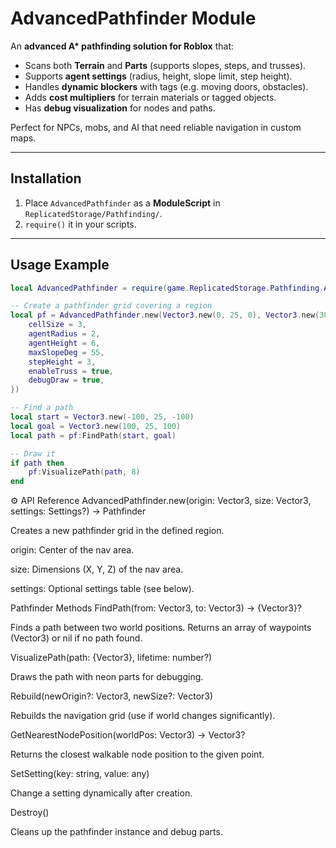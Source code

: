 # AdvancedPathfinder Module

An **advanced A\* pathfinding solution for Roblox** that:
- Scans both **Terrain** and **Parts** (supports slopes, steps, and trusses).
- Supports **agent settings** (radius, height, slope limit, step height).
- Handles **dynamic blockers** with tags (e.g. moving doors, obstacles).
- Adds **cost multipliers** for terrain materials or tagged objects.
- Has **debug visualization** for nodes and paths.

Perfect for NPCs, mobs, and AI that need reliable navigation in custom maps.

---

## Installation

1. Place `AdvancedPathfinder` as a **ModuleScript** in `ReplicatedStorage/Pathfinding/`.
2. `require()` it in your scripts.

---

##  Usage Example

```lua
local AdvancedPathfinder = require(game.ReplicatedStorage.Pathfinding.AdvancedPathfinder)

-- Create a pathfinder grid covering a region
local pf = AdvancedPathfinder.new(Vector3.new(0, 25, 0), Vector3.new(300, 100, 300), {
    cellSize = 3,
    agentRadius = 2,
    agentHeight = 6,
    maxSlopeDeg = 55,
    stepHeight = 3,
    enableTruss = true,
    debugDraw = true,
})

-- Find a path
local start = Vector3.new(-100, 25, -100)
local goal = Vector3.new(100, 25, 100)
local path = pf:FindPath(start, goal)

-- Draw it
if path then
    pf:VisualizePath(path, 8)
end
```

⚙️ API Reference
AdvancedPathfinder.new(origin: Vector3, size: Vector3, settings: Settings?) -> Pathfinder

Creates a new pathfinder grid in the defined region.

origin: Center of the nav area.

size: Dimensions (X, Y, Z) of the nav area.

settings: Optional settings table (see below).

Pathfinder Methods
FindPath(from: Vector3, to: Vector3) -> {Vector3}?

Finds a path between two world positions.
Returns an array of waypoints (Vector3) or nil if no path found.

VisualizePath(path: {Vector3}, lifetime: number?)

Draws the path with neon parts for debugging.

Rebuild(newOrigin?: Vector3, newSize?: Vector3)

Rebuilds the navigation grid (use if world changes significantly).

GetNearestNodePosition(worldPos: Vector3) -> Vector3?

Returns the closest walkable node position to the given point.

SetSetting(key: string, value: any)

Change a setting dynamically after creation.

Destroy()

Cleans up the pathfinder instance and debug parts.
